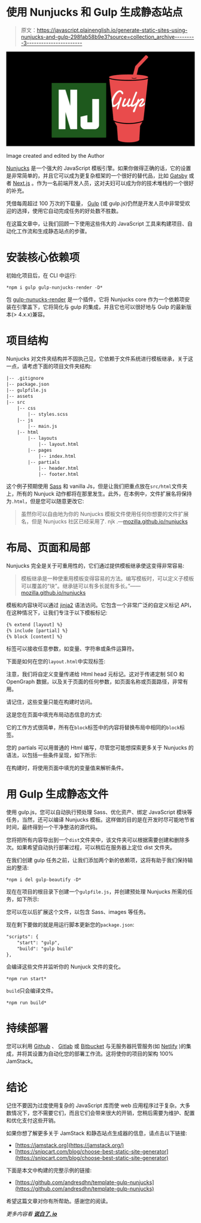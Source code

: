 # 使用 Nunjucks 和 Gulp 生成静态站点

> 原文：<https://javascript.plainenglish.io/generate-static-sites-using-nunjucks-and-gulp-298fab58b9e3?source=collection_archive---------3----------------------->

![](img/adbc218d4c88e77bc9784ef8f3c315ef.png)

Image created and edited by the Author

[Nunjucks](https://mozilla.github.io/nunjucks/) 是一个强大的 JavaScript 模板引擎。如果你做得正确的话，它的设置是非常简单的，并且它可以成为更复杂框架的一个很好的替代品，比如 [Gatsby](https://www.gatsbyjs.com) 或者 [Next.js](https://nextjs.org) 。作为一名前端开发人员，这对夫妇可以成为你的技术堆栈的一个很好的补充。

凭借每周超过 100 万次的下载量， [Gulp](https://gulpjs.com/) (或 gulp.js)仍然是开发人员中非常受欢迎的选择，使用它自动完成任务的好处数不胜数。

在这篇文章中，让我们回顾一下使用这些伟大的 JavaScript 工具来构建项目、自动化工作流和生成静态站点的步骤。

# 安装核心依赖项

初始化项目后，在 CLI 中运行:

```
*npm i gulp gulp-nunjucks-render -D*
```

包 [gulp-nunucks-render](https://www.npmjs.com/package/gulp-nunjucks-render) 是一个插件，它将 Nunjucks core 作为一个依赖项安装在引擎盖下，它将简化与 gulp 的集成，并且它也可以很好地与 Gulp 的最新版本(> 4.x.x)兼容。

# 项目结构

Nunjucks 对文件夹结构并不固执己见，它依赖于文件系统进行模板继承，关于这一点，请考虑下面的项目文件夹结构:

```
|-- .gitignore
|-- package.json
|-- gulpfile.js
|-- assets
|-- src
    |-- css
        |-- styles.scss
    |-- js
        |-- main.js
    |-- html
        |-- layouts
            |-- layout.html
        |-- pages
            |-- index.html
        |-- partials
            |-- header.html
            |-- footer.html
```

这个例子预期使用 [Sass](https://sass-lang.com) 和 vanilla Js，但是让我们把重点放在`src/html`文件夹上，所有的 Nunjuck 动作都将在那里发生。此外，在本例中，文件扩展名将保持为`.html`，但是您可以随意更改它:

> 虽然你可以自由地为你的 Nunjucks 模板文件使用任何你想要的文件扩展名，但是 Nunjucks 社区已经采用了. njk .—[mozilla.github.io/nunjucks](https://mozilla.github.io/nunjucks/templating.html)

# 布局、页面和局部

Nunjucks 完全是关于可重用性的，它们通过提供模板继承使这变得非常容易:

> 模板继承是一种使重用模板变得容易的方法。编写模板时，可以定义子模板可以覆盖的“块”。继承链可以有多长就有多长。”——[mozilla.github.io/nunjucks](https://mozilla.github.io/nunjucks/templating.html)

模板和内容块可以通过 [jinja2](https://jinja.palletsprojects.com/en/3.0.x/) 语法访问。它包含一个非常广泛的自定义标记 API，在这种情况下，让我们专注于以下模板标记:

```
{% extend [layout] %}
{% include [partial] %}
{% block [content] %}
```

标签可以接收任意参数，如变量、字符串或条件运算符。

下面是如何在您的`layout.html`中实现标签:

注意，我们将自定义变量传递给 Html head 元标记。这对于传递定制 SEO 和 OpenGraph 数据，以及关于页面的任何参数，如页面名称或页面路径，非常有用。

请记住，这些变量只能在构建时访问。

这是您在页面中填充布局动态信息的方式:

它的工作方式很简单，所有在`block`标签中的内容将替换布局中相同的`block`标签。

您的 partials 可以用普通的 Html 编写，尽管您可能想探索更多关于 Nunjucks 的语法，以包括一些条件呈现，如下所示:

在构建时，将使用页面中填充的变量值来解析条件。

# 用 Gulp 生成静态文件

使用 gulp.js，您可以自动执行预处理 Sass、优化资产、绑定 JavaScript 模块等任务，当然，还可以编译 Nunjucks 模板。这样做的目的是在开发时尽可能地节省时间，最终得到一个干净整洁的源代码。

您将把所有内容导出到一个`dist`文件夹中，该文件夹可以根据需要创建和删除多次。如果希望自动执行部署过程，可以稍后在服务器上定位 dist 文件夹。

在我们创建 gulp 任务之前，让我们添加两个新的依赖项，这将有助于我们保持输出的整洁:

```
*npm i del gulp-beautify -D*
```

现在在项目的根目录下创建一个`gulpfile.js`，并创建预处理 Nunjucks 所需的任务，如下所示:

您可以在以后扩展这个文件，以包含 Sass、images 等任务。

现在剩下要做的就是用运行脚本更新您的`package.json`:

```
"scripts": {
    "start": "gulp",
    "build": "gulp build"
},
```

会编译这些文件并监听你的 Nunjuck 文件的变化。

```
*npm run start*
```

`build`只会编译文件。

```
*npm run build*
```

# 持续部署

您可以利用 [Github](https://docs.github.com/en/actions/guides/about-continuous-integration) 、 [Gitlab](https://docs.gitlab.com/ee/ci/) 或 [Bitbucket](https://www.atlassian.com/continuous-delivery/tutorials) 与无服务器托管服务(如 [Netlify](https://www.netlify.com/products/workflow/) )的集成，并将其设置为自动化您的部署工作流。这将使你的项目的架构 100% JamStack。

# 结论

记住不要因为过度使用复杂的 JavaScript 库而使 web 应用程序过于复杂。大多数情况下，您不需要它们，而且它们会带来很大的开销，您稍后需要为维护、配置和优化支付这些开销。

如果你想了解更多关于 JamStack 和静态站点生成器的信息，请点击以下链接:

*   [https://jamstack.org](https://jamstack.org/)
*   [https://snipcart.com/blog/choose-best-static-site-generator](https://snipcart.com/blog/choose-best-static-site-generator)

下面是本文中构建的完整示例的链接:

*   [https://github.com/andresdhn/template-gulp-nunjucks](https://github.com/andresdhn/template-gulp-nunjucks)

希望这篇文章对你有所帮助。感谢您的阅读。

*更多内容看* [***说白了. io***](http://plainenglish.io/)